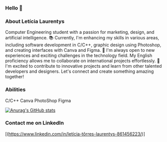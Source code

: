 ### Hello 👋
### About Letícia Laurentys
Computer Engineering student with a passion for marketing, design, and artificial intelligence.
📚 Currently, I'm enhancing my skills in various areas, including software development in C/C++, graphic design using Photoshop, and creating interfaces with Canva and Figma.
🌱 I'm always open to new experiences and exciting challenges in the technology field. My English proficiency allows me to collaborate on international projects effortlessly.
🚀 I'm excited to contribute to innovative projects and learn from other talented developers and designers. Let's connect and create something amazing together!
### Abilities
C/C++
Canva
PhotoShop
Figma

[![Anurag's GitHub stats](https://github-readme-stats.vercel.app/api?username=Leticialaurentys&show_icons=true&theme=tokyonight)](https://github.com/anuraghazra/github-readme-stats)

### Contact me on LinkedIn 
[<ing src='https://ing.shields.io/badge/LinkedIn-007785?style=for-the-badge&logo=linkdin&logoColor=white' alt='Linkedin' height='30'>(https://www.linkedin.com/in/letícia-tôrres-laurentys-861456223/)]
